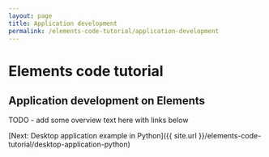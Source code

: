 ```yaml
---
layout: page
title: Application development
permalink: /elements-code-tutorial/application-development
---
```


# Elements code tutorial

## Application development on Elements

TODO - add some overview text here with links below

[Next: Desktop application example in Python]({{ site.url }}/elements-code-tutorial/desktop-application-python)

